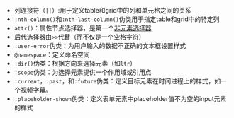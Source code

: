 * 列连接符（`||`）:用于定义table和grid中的列和单元格之间的关系
* `:nth-column()`和`:nth-last-column()`伪类用于指定table和grid中的特定列
* `attr()`：属性节点选择器，是第一个[非元素选择器](http://dev.w3.org/csswg/selectors-nonelement/)
* 后代选择器由`>>`代替（而不仅是一个空格字符）
* `:user-error`伪类：为用户输入的数据不正确的文本框设置样式
* `@namespace`：定义命名空间
* `:dir()`伪类：根据方向来选择元素（如`ltr`）
* `:scope`伪类：为选择元素提供一个作用域或引用点
* `:current`，`:past`，和`:future`伪类：定义目标元素在时间进程上的样式，如一个视频字幕。
* `:placeholder-shown`伪类：定义表单元素中placeholder值不为空的input元素的样式
